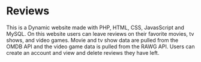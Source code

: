 # Reviews
This is a Dynamic website made with PHP, HTML, CSS, JavasScript and MySQL. On this website users can leave reviews on their favorite movies, tv shows, and video games. Movie and tv show data are pulled from the OMDB API and the video game data is pulled from the RAWG API. Users can create an account and view and delete reviews they have left.
